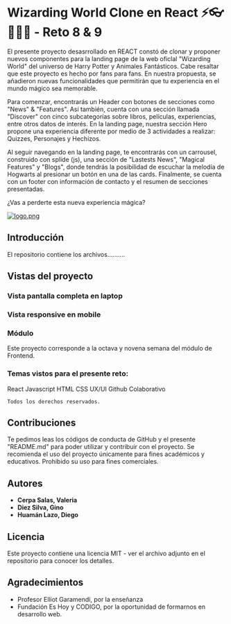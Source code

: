 # Wizarding World Clone en React ⚡👓🏰🧙‍♂ - Reto 8 & 9

El presente proyecto desasrrollado en REACT constó de clonar y proponer nuevos componentes para la landing page de la web oficlal "Wizarding World" del universo de Harry Potter y Animales Fantásticos. Cabe resaltar que este proyecto es hecho por fans para fans. En nuestra propuesta, se añadieron nuevas funcionalidades que permitirán que tu experiencia en el mundo mágico sea memorable.

Para comenzar, encontrarás un Header con botones de secciones como "News" & "Features". Así también, cuenta con una sección llamada "Discover" con cinco subcategorías sobre libros, películas, experiencias, entre otros datos de interés. 
En la landing page, nuestra sección Hero propone una experiencia diferente por medio de 3 actividades a realizar: Quizzes, Personajes y Hechizos.

Al seguir navegando en la landing page, te encontrarás con un carrousel, construido con splide (js), una sección de "Lastests News", "Magical Features" y "Blogs", donde tendrás la posibilidad de escuchar la melodía de Hogwarts al presionar un botón en una de las cards. Finalmente, se cuenta con un footer con información de contacto y el resumen de secciones presentadas.
       
¿Vas a perderte esta nueva experiencia mágica?
       
[![logo.png](https://i.postimg.cc/LXdQ94j6/logo.png)](https://postimg.cc/mcwyVsd0)

## Introducción
      
El repositorio contiene los archivos..........

## Vistas del proyecto

### Vista pantalla completa en laptop

### Vista responsive en mobile

### Módulo

Este proyecto corresponde a la octava y novena semana del módulo de Frontend.

### Temas vistos para el presente reto:

React 
Javascript 
HTML
CSS
UX/UI
Github Colaborativo

```
Todos los derechos reservados.
```

## Contribuciones

Te pedimos leas los códigos de conducta de GitHub y el presente "README.md" para poder utilizar y contribuir con el proyecto. Se recomienda el uso del proyecto únicamente para fines académicos y educativos. Prohibido su uso para fines comerciales.

## Autores

- **Cerpa Salas, Valeria**
- **Diez Silva, Gino**
- **Huamán Lazo, Diego**

## Licencia

Este proyecto contiene una licencia MIT - ver el archivo adjunto en el repositorio para conocer los detalles.

## Agradecimientos

- Profesor Elliot Garamendi, por la enseñanza
- Fundación Es Hoy y CODIGO, por la oportunidad de formarnos en desarrollo web.
